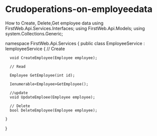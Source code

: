 # Crudoperations-on-employeedata
How to Create, Delete,Get employee data
using FirstWeb.Api.Services.Interfaces;
using FirstWeb.Api.Models;
using system.Collections.Generic;

namespace FirstWeb.Api.Services
{
    public class EmployeeService : IemployeeService
    {
      //  Create 

      void CreateEmployee(Employee employee);

      // Read

      Employee GetEmployee(int id);

      Ienumerable<Employee>GetEmployee();

      //update
      void UpdateEmploee(Employee employee);

      // Delete
      bool DeleteEmployee(Employee employee);

    }
}
